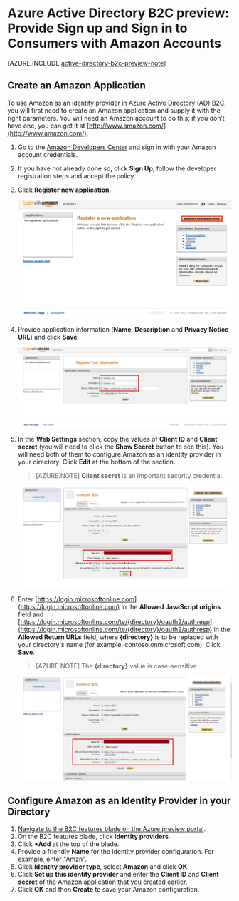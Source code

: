 <properties
	pageTitle="Azure Active Directory B2C preview: Amazon configuration | Microsoft Azure"
	description="Provide sign up and sign in to consumers with LinkedIn accounts in your applications secured by Azure Active Directory B2C"
	services="active-directory-b2c"
	documentationCenter=""
	authors="swkrish"
	manager="msmbaldwin"
	editor="curtand"/>

<tags
	ms.service="active-directory-b2c"
	ms.workload="identity"
	ms.tgt_pltfrm="na"
	ms.devlang="na"
	ms.topic="article"
	ms.date="10/08/2015"
	ms.author="swkrish"/>

# Azure Active Directory B2C preview: Provide Sign up and Sign in to Consumers with Amazon Accounts

[AZURE.INCLUDE [active-directory-b2c-preview-note](../../includes/active-directory-b2c-preview-note.md)]

## Create an Amazon Application

To use Amazon as an identity provider in Azure Active Directory (AD) B2C, you will first need to create an Amazon application and supply it with the right parameters. You will need an Amazon account to do this; if you don’t have one, you can get it at [http://www.amazon.com/](http://www.amazon.com/).

1. Go to the [Amazon Developers Center](https://login.amazon.com/) and sign in with your Amazon account credentials.
2. If you have not already done so, click **Sign Up**, follow the developer registration steps and accept the policy.
3. Click **Register new application**.

    ![Amazon - New app](./media/active-directory-b2c-setup-amzn-app/amzn-new-app.png)

4. Provide application information (**Name**, **Description** and **Privacy Notice URL**) and click **Save**.

    ![Amazon - Register app](./media/active-directory-b2c-setup-amzn-app/amzn-register-app.png)

5. In the **Web Settings** section, copy the values of **Client ID** and **Client secret** (you will need to click the **Show Secret** button to see this). You will need both of them to configure Amazon as an identity provider in your directory. Click **Edit** at the bottom of the section.

    > [AZURE.NOTE]
    **Client secret** is an important security credential.

    ![Amazon - Client secret](./media/active-directory-b2c-setup-amzn-app/amzn-client-secret.png)

6. Enter [https://login.microsoftonline.com](https://login.microsoftonline.com) in the **Allowed JavaScript origins** field and [https://login.microsoftonline.com/te/{directory}/oauth2/authresp](https://login.microsoftonline.com/te/{directory}/oauth2/authresp) in the **Allowed Return URLs** field, where **{directory}** is to be replaced with your directory's name (for example, contoso.onmicrosoft.com). Click **Save**.

    > [AZURE.NOTE]
    The **{directory}** value is case-sensitive.

    ![Amazon - URLs](./media/active-directory-b2c-setup-amzn-app/amzn-urls.png)

## Configure Amazon as an Identity Provider in your Directory

1. [Navigate to the B2C features blade on the Azure preview portal](active-directory-b2c-app-registration.md#navigate-to-the-b2c-features-blade).
2. On the B2C features blade, click **Identity providers**.
3. Click **+Add** at the top of the blade.
4. Provide a friendly **Name** for the identity provider configuration. For example, enter "Amzn".
5. Click **Identity provider type**, select **Amazon** and click **OK**.
6. Click **Set up this identity provider** and enter the **Client ID** and **Client secret** of the Amazon application that you created earlier.
7. Click **OK** and then **Create** to save your Amazon configuration.
